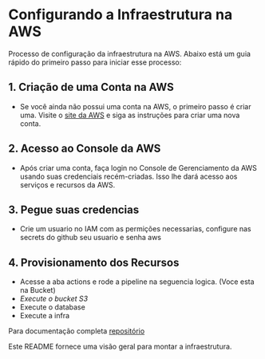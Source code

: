 # Configurando a Infraestrutura na AWS 

Processo de configuração da infraestrutura na AWS. Abaixo está um guia rápido do primeiro passo para iniciar esse processo:

## 1. Criação de uma Conta na AWS
- Se você ainda não possui uma conta na AWS, o primeiro passo é criar uma. Visite o [site da AWS](https://aws.amazon.com/) e siga as instruções para criar uma nova conta.

## 2. Acesso ao Console da AWS
- Após criar uma conta, faça login no Console de Gerenciamento da AWS usando suas credenciais recém-criadas. Isso lhe dará acesso aos serviços e recursos da AWS.

## 3. Pegue suas credencias 
- Crie um usuario no IAM com as permições necessarias, configure nas secrets do github seu usuario e senha aws

## 4. Provisionamento dos Recursos
- Acesse a aba actions e rode a pipeline na seguencia logica. (Voce esta na Bucket)
- *Execute o bucket S3*
- Execute o database
- Execute a infra

Para documentação completa 
[repositório](https://github.com/bluesburger/readme)

Este README fornece uma visão geral para montar a infraestrutura.

